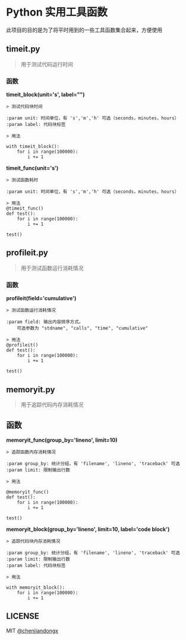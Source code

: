 # Python 实用工具函数

此项目的目的是为了将平时用到的一些工具函数集合起来，方便使用

## timeit.py
> 用于测试代码运行时间

### 函数

**timeit_block(unit='s', label="")**
```
> 测试代码块时间

:param unit: 时间单位，有 's','m','h' 可选（seconds，minutes，hours）
:param label: 代码块标签

> 用法

with timeit_block():
    for i in range(100000):
        i += 1
```

**timeit_func(unit='s')**
```
> 测试函数耗时

:param unit: 时间单位，有 's','m','h' 可选（seconds，minutes，hours）

> 用法
@timeit_func()
def test():
    for i in range(100000):
        i += 1

test()
```


## profileit.py
> 用于测试函数运行消耗情况

### 函数

**profileit(field='cumulative')**
```
> 测试函数运行消耗情况

:param field: 输出内容排序方式。
    可选参数为 "stdname", "calls", "time", "cumulative"

> 用法
@profileit()
def test():
    for i in range(100000):
        i += 1

test()
```


## memoryit.py
> 用于追踪代码内存消耗情况

## 函数

**memoryit_func(group_by='lineno', limit=10)**
```
> 追踪函数内存消耗情况

:param group_by: 统计分组，有 'filename', 'lineno', 'traceback' 可选
:param limit: 限制输出行数

> 用法

@memoryit_func()
def test():
    for i in range(100000):
        i += 1

test()

```

**memoryit_block(group_by='lineno', limit=10, label='code block')**
```
> 追踪代码块内存消耗情况

:param group_by: 统计分组，有 'filename', 'lineno', 'traceback' 可选
:param limit: 限制输出行数
:param label: 代码块标签

> 用法

with memoryit_block():
    for i in range(100000):
        i += 1
```


## LICENSE

MIT [@chenjiandongx](https://github.com/chenjiandongx)
